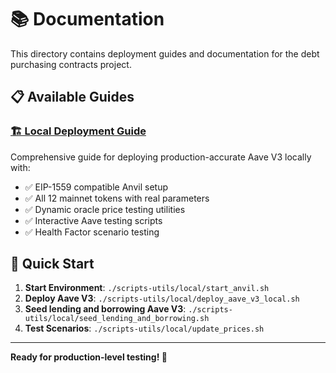 # 📚 Documentation

This directory contains deployment guides and documentation for the debt purchasing contracts project.

## 📋 Available Guides

### [🏗️ Local Deployment Guide](LOCAL_DEPLOYMENT_GUIDE.md)

Comprehensive guide for deploying production-accurate Aave V3 locally with:

- ✅ EIP-1559 compatible Anvil setup
- ✅ All 12 mainnet tokens with real parameters
- ✅ Dynamic oracle price testing utilities
- ✅ Interactive Aave testing scripts
- ✅ Health Factor scenario testing

## 🎯 Quick Start

1. **Start Environment**: `./scripts-utils/local/start_anvil.sh`
2. **Deploy Aave V3**: `./scripts-utils/local/deploy_aave_v3_local.sh`
3. **Seed lending and borrowing Aave V3**: `./scripts-utils/local/seed_lending_and_borrowing.sh`
4. **Test Scenarios**: `./scripts-utils/local/update_prices.sh`

---

**Ready for production-level testing! 🚀**
